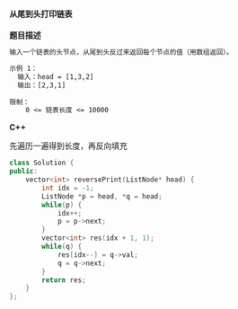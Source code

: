 <!-- Tag: 链表 -->

#### 从尾到头打印链表

**题目描述**

```tex
输入一个链表的头节点，从尾到头反过来返回每个节点的值（用数组返回）。

示例 1：
  输入：head = [1,3,2]
  输出：[2,3,1]
 
限制：
	0 <= 链表长度 <= 10000
```

**C++**

先遍历一遍得到长度，再反向填充

```c++
class Solution {
public:
    vector<int> reversePrint(ListNode* head) {
        int idx = -1;
        ListNode *p = head, *q = head;
        while(p) {
            idx++;
            p = p->next;
        }
        vector<int> res(idx + 1, 1);
        while(q) {
            res[idx--] = q->val;
            q = q->next;
        }
        return res;
    }
};
```